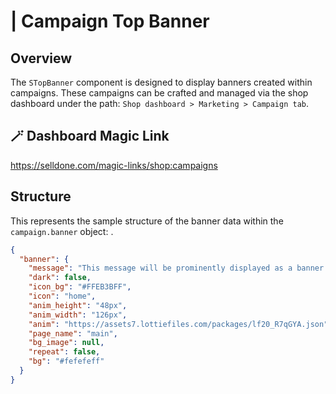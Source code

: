 # <s-top-banner> | Campaign Top Banner

## Overview

The `STopBanner` component is designed to display banners created within campaigns. These campaigns can be crafted and
managed via the shop dashboard under the path: `Shop dashboard > Marketing > Campaign tab`.

## 🪄 Dashboard Magic Link

https://selldone.com/magic-links/shop:campaigns


## Structure
This represents the sample structure of the banner data within the `campaign.banner` object: .

```json
{
  "banner": {
    "message": "This message will be prominently displayed as a banner at the top of the shop page.",
    "dark": false,
    "icon_bg": "#FFEB3BFF",
    "icon": "home",
    "anim_height": "48px",
    "anim_width": "126px",
    "anim": "https://assets7.lottiefiles.com/packages/lf20_R7qGYA.json",
    "page_name": "main",
    "bg_image": null,
    "repeat": false,
    "bg": "#fefefeff"
  }
}
```